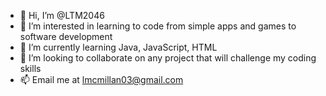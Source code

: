 - 👋 Hi, I’m @LTM2046
- 👀 I’m interested in learning to code from simple apps and games to software development
- 🌱 I’m currently learning Java, JavaScript, HTML
- 💞️ I’m looking to collaborate on any project that will challenge my coding skills
- 📫 Email me at lmcmillan03@gmail.com

<!---
LTM2046/LTM2046 is a ✨ special ✨ repository because its `README.md` (this file) appears on your GitHub profile.
You can click the Preview link to take a look at your changes.
--->
